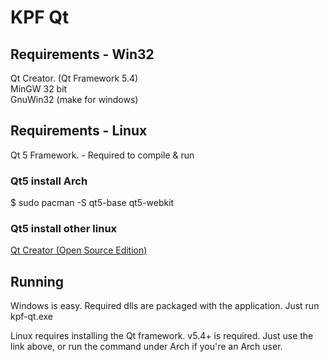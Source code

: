 # KPF Qt

## Requirements - Win32
Qt Creator. (Qt Framework 5.4)  
MinGW 32 bit  
GnuWin32 (make for windows)

## Requirements - Linux
Qt 5 Framework. - Required to compile & run

### Qt5 install Arch
$ sudo pacman -S qt5-base qt5-webkit

### Qt5 install other linux
[Qt Creator (Open Source Edition)](http://www.qt.io/download/)

## Running
Windows is easy. Required dlls are packaged with the application. Just run kpf-qt.exe

Linux requires installing the Qt framework. v5.4+ is required. Just use the link above, or run the command under Arch if you're an Arch user.

